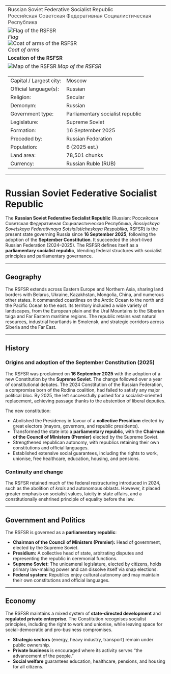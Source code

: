 <div class="infobox-right">
  <table class="infobox">
    <tr><td class="title">Russian Soviet Federative Socialist Republic<br/><span style="font-weight:400; opacity:.8;">Российская Советская Федеративная Социалистическая Республика</span></td></tr>

<tr><td class="section center">

  <div class="img-row">
    <div class="img-col">
      <img class="flag" src="../../_assets/images/countries/rsfsr/flag.png" alt="Flag of the RSFSR" />
      <div class="caption"><em>Flag</em></div>
    </div>
    <div class="img-col">
      <img class="coa" src="../../_assets/images/countries/rsfsr/coa.png" alt="Coat of arms of the RSFSR" />
      <div class="caption"><em>Coat of arms</em></div>
    </div>
  </div>
</td></tr>

<!-- Map -->

<tr><td class="section center">
  <div class="caption" style="font-weight:600; margin-bottom:.4rem;">Location of the RSFSR</div>
  <img class="map" src="../../_assets/images/countries/rsfsr/map.png" alt="Map of the RSFSR" />
  <span class="caption"><em>Map of the RSFSR</em></span>
</td></tr>

<!-- Key–value rows -->

<tr><td class="section">
  <table class="kv">
    <tr><td class="k">Capital / Largest city:</td><td class="v">Moscow</td></tr>
    <tr><td class="k">Official language(s):</td><td class="v">Russian</td></tr>
    <tr><td class="k">Religion:</td><td class="v">Secular</td></tr>
    <tr><td class="k">Demonym:</td><td class="v">Russian</td></tr>
    <tr><td class="k">Government type:</td><td class="v">Parliamentary socialist republic</td></tr>
    <tr><td class="k">Legislature:</td><td class="v">Supreme Soviet</td></tr>
    <tr><td class="k">Formation:</td><td class="v">16 September 2025</td></tr>
    <tr><td class="k">Preceded by:</td><td class="v">Russian Federation</td></tr>
    <tr><td class="k">Population:</td><td class="v">6 (2025 est.)</td></tr>
    <tr><td class="k">Land area:</td><td class="v">78,501 chunks</td></tr>
    <tr><td class="k">Currency:</td><td class="v">Russian Ruble (RUB)</td></tr>
  </table>
</td></tr>
  </table>
</div>

# Russian Soviet Federative Socialist Republic

The **Russian Soviet Federative Socialist Republic** (Russian: Российская Советская Федеративная Социалистическая Республика, *Rossiyskaya Sovetskaya Federativnaya Sotsialisticheskaya Respublika*, RSFSR) is the present state governing Russia since **16 September 2025**, following the adoption of the **September Constitution**. It succeeded the short-lived Russian Federation (2024–2025). The RSFSR defines itself as a **parliamentary socialist republic**, blending federal structures with socialist principles and parliamentary governance.

---

## Geography

The RSFSR extends across Eastern Europe and Northern Asia, sharing land borders with Belarus, Ukraine, Kazakhstan, Mongolia, China, and numerous other states. It commanded coastlines on the Arctic Ocean to the north and the Pacific Ocean to the east.
Its territory included a wide variety of landscapes, from the European plain and the Ural Mountains to the Siberian taiga and Far Eastern maritime regions. The republic retains vast natural resources, industrial heartlands in Smolensk, and strategic corridors across Siberia and the Far East.

---

## History

### Origins and adoption of the September Constitution (2025)

The RSFSR was proclaimed on **16 September 2025** with the adoption of a new Constitution by the **Supreme Soviet**. The change followed over a year of constitutional debates. The 2024 Constitution of the Russian Federation, a compromise born of the Rodina coalition, had failed to satisfy any major political bloc. By 2025, the left successfully pushed for a socialist-oriented replacement, achieving passage thanks to the abstention of liberal deputies.

The new constitution:

* Abolished the Presidency in favour of a **collective Presidium** elected by great electors (mayors, governors, and republic presidents).
* Transformed the state into a **parliamentary republic**, with the **Chairman of the Council of Ministers (Premier)** elected by the Supreme Soviet.
* Strengthened republican autonomy, with republics retaining their own constitutions and official languages.
* Established extensive social guarantees, including the rights to work, unionise, free healthcare, education, housing, and pensions.

### Continuity and change

The RSFSR retained much of the federal restructuring introduced in 2024, such as the abolition of *krais* and autonomous oblasts. However, it placed greater emphasis on socialist values, laicity in state affairs, and a constitutionally enshrined principle of equality before the law.

---

## Government and Politics

The RSFSR is governed as a **parliamentary republic**:

* **Chairman of the Council of Ministers (Premier):** Head of government, elected by the Supreme Soviet.
* **Presidium:** A collective head of state, arbitrating disputes and representing the republic in ceremonial functions.
* **Supreme Soviet:** The unicameral legislature, elected by citizens, holds primary law-making power and can dissolve itself via snap elections.
* **Federal system:** Republics enjoy cultural autonomy and may maintain their own constitutions and official languages.

---

## Economy

The RSFSR maintains a mixed system of **state-directed development** and **regulated private enterprise**. The Constitution recognises socialist principles, including the right to work and unionise, while leaving space for social-democratic and pro-business compromises.

* **Strategic sectors** (energy, heavy industry, transport) remain under public ownership.
* **Private business** is encouraged where its activity serves “the advancement of the people.”
* **Social welfare** guarantees education, healthcare, pensions, and housing for all citizens.
